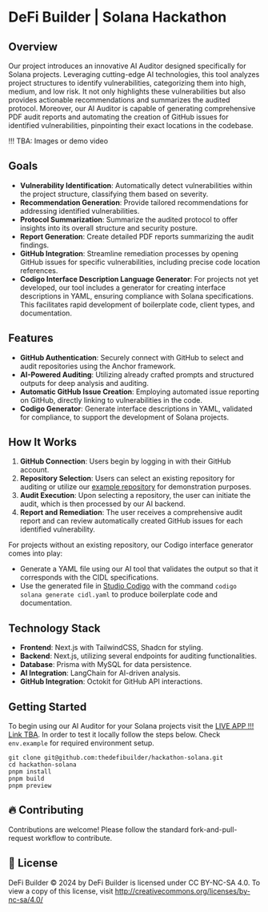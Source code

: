 # DeFi Builder | Solana Hackathon

## Overview

Our project introduces an innovative AI Auditor designed specifically for Solana projects. Leveraging cutting-edge AI technologies, this tool analyzes project structures to identify vulnerabilities, categorizing them into high, medium, and low risk. It not only highlights these vulnerabilities but also provides actionable recommendations and summarizes the audited protocol. Moreover, our AI Auditor is capable of generating comprehensive PDF audit reports and automating the creation of GitHub issues for identified vulnerabilities, pinpointing their exact locations in the codebase.

!!! TBA: Images or demo video

## Goals

- **Vulnerability Identification**: Automatically detect vulnerabilities within the project structure, classifying them based on severity.
- **Recommendation Generation**: Provide tailored recommendations for addressing identified vulnerabilities.
- **Protocol Summarization**: Summarize the audited protocol to offer insights into its overall structure and security posture.
- **Report Generation**: Create detailed PDF reports summarizing the audit findings.
- **GitHub Integration**: Streamline remediation processes by opening GitHub issues for specific vulnerabilities, including precise code location references.
- **Codigo Interface Description Language Generator**: For projects not yet developed, our tool includes a generator for creating interface descriptions in YAML, ensuring compliance with Solana specifications. This facilitates rapid development of boilerplate code, client types, and documentation.

## Features

- **GitHub Authentication**: Securely connect with GitHub to select and audit repositories using the Anchor framework.
- **AI-Powered Auditing**: Utilizing already crafted prompts and structured outputs for deep analysis and auditing.
- **Automatic GitHub Issue Creation**: Employing automated issue reporting on GitHub, directly linking to vulnerabilities in the code.
- **Codigo Generator**: Generate interface descriptions in YAML, validated for compliance, to support the development of Solana projects.

## How It Works

1. **GitHub Connection**: Users begin by logging in with their GitHub account.
2. **Repository Selection**: Users can select an existing repository for auditing or utilize our [example repository](https://github.com/urataps/solana-audit-examples/) for demonstration purposes.
3. **Audit Execution**: Upon selecting a repository, the user can initiate the audit, which is then processed by our AI backend.
4. **Report and Remediation**: The user receives a comprehensive audit report and can review automatically created GitHub issues for each identified vulnerability.

For projects without an existing repository, our Codigo interface generator comes into play:

- Generate a YAML file using our AI tool that validates the output so that it corresponds with the CIDL specifications.
- Use the generated file in [Studio Codigo](https://studio.codigo.ai) with the command `codigo solana generate cidl.yaml` to produce boilerplate code and documentation.

## Technology Stack

- **Frontend**: Next.js with TailwindCSS, Shadcn for styling.
- **Backend**: Next.js, utilizing several endpoints for auditing functionalities.
- **Database**: Prisma with MySQL for data persistence.
- **AI Integration**: LangChain for AI-driven analysis.
- **GitHub Integration**: Octokit for GitHub API interactions.

## Getting Started

To begin using our AI Auditor for your Solana projects visit the [LIVE APP !!! Link TBA](https://www.youtube.com/watch?v=dQw4w9WgXcQ). In order to test it locally follow the steps below. Check `env.example` for required environment setup.

```
git clone git@github.com:thedefibuilder/hackathon-solana.git
cd hackathon-solana
pnpm install
pnpm build
pnpm preview
```

## 🔥 Contributing

Contributions are welcome! Please follow the standard fork-and-pull-request workflow to contribute.

## 🧾 License

DeFi Builder © 2024 by DeFi Builder is licensed under CC BY-NC-SA 4.0. To view a copy of this license, visit http://creativecommons.org/licenses/by-nc-sa/4.0/
